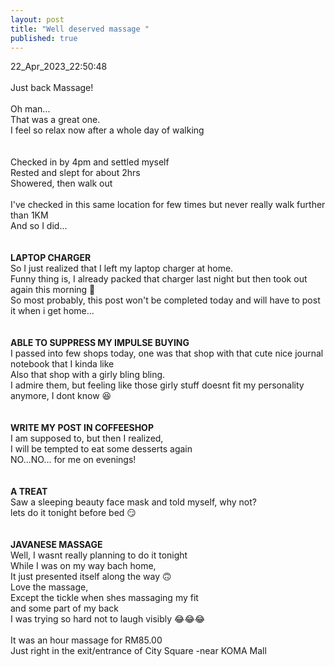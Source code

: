 ```yaml
---
layout: post
title: "Well deserved massage "
published: true
---
```

22_Apr_2023_22:50:48 
<br>
<br>
Just back Massage!
<br>
<br>
Oh man...
<br>
That was a great one.
<br>
I feel so relax now after a whole day of walking
<br>
<br>
<br>
Checked in by 4pm and settled myself
<br>
Rested and slept for about 2hrs
<br>
Showered, then walk out
<br>
<br>
I've checked in this same location for few times but never really walk further than 1KM
<br>
And so I did...
<br>
<br>
<br>
**LAPTOP CHARGER**
<br>
So I just realized that I left my laptop charger at home. 
<br>
Funny thing is, I already packed that charger last night but then took out again this morning 😬
<br>
So most probably, this post won't be completed today and will have to post it when i get home...
<br>
<br>
<br>
**ABLE TO SUPPRESS MY IMPULSE BUYING**
<br>
I passed into few shops today, one was that shop with that cute nice journal notebook that I kinda like
<br>
Also that shop with a girly bling bling.
<br>
I admire them, but feeling like those girly stuff doesnt fit my personality anymore, I dont know 😆
<br>
<br>
<br>
**WRITE MY POST IN COFFEESHOP**
<br>
I am supposed to, but then I realized,
<br>
I will be tempted to eat some desserts again
<br>
NO...NO... for me on evenings!
<br>
<br>
<br>
**A TREAT**
<br>
Saw a sleeping beauty face mask and told myself, why not?
<br>
lets do it tonight before bed 😏
<br>
<br>
<br>
**JAVANESE MASSAGE**
<br>
Well, I wasnt really planning to do it tonight
<br>
While I was on my way bach home,
<br>
It just presented itself along the way 🙃
<br>
Love the massage,
<br>
Except the tickle when shes massaging my fit
<br>
and some part of my back 
<br>
I was trying so hard not to laugh visibly 😂😂😂
<br>
<br>
It was an hour massage for RM85.00
<br>
Just right in the exit/entrance of City Square -near KOMA Mall

